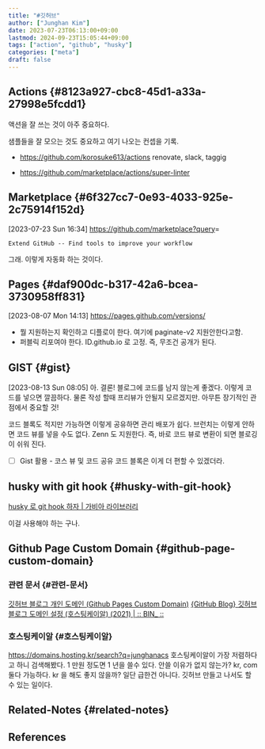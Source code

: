 ```yaml
---
title: "#깃허브"
author: ["Junghan Kim"]
date: 2023-07-23T06:13:00+09:00
lastmod: 2024-09-23T15:05:44+09:00
tags: ["action", "github", "husky"]
categories: ["meta"]
draft: false
---
```


## Actions {#8123a927-cbc8-45d1-a33a-27998e5fcdd1}



액션을 잘 쓰는 것이 아주 중요하다.

샘플들을 잘 모으는 것도 중요하고 여기 나오는 컨셉을 기록.

-   <https://github.com/korosuke613/actions> renovate, slack, taggig

-   <https://github.com/marketplace/actions/super-linter>


## Marketplace {#6f327cc7-0e93-4033-925e-2c75914f152d}

<span class="timestamp-wrapper"><span class="timestamp">[2023-07-23 Sun 16:34]</span></span> <https://github.com/marketplace?query>=

```text
Extend GitHub -- Find tools to improve your workflow
```

그래. 이렇게 자동화 하는 것이다.


## Pages {#daf900dc-b317-42a6-bcea-3730958ff831}

<span class="timestamp-wrapper"><span class="timestamp">[2023-08-07 Mon 14:13]</span></span> <https://pages.github.com/versions/>

-   뭘 지원하는지 확인하고 디플로이 한다. 여기에 paginate-v2 지원안한다고함.
-   퍼블릭 리포여야 한다. ID.github.io 로 고정. 즉, 무조건 공개가 된다.


## GIST {#gist}

<span class="timestamp-wrapper"><span class="timestamp">[2023-08-13 Sun 08:05] </span></span> 아. 결론! 블로그에 코드를 남지 않는게 좋겠다. 이렇게 코드를 넣으면 깔끔하다. 물론 작성 할때 프리뷰가 안될지 모르겠지만. 아무튼 장기적인 관점에서 중요할 것!

코드 블록도 적지만 가능하면 이렇게 공유하면 관리 배포가 쉽다. 브런치는 이렇게 안하면 코드 뷰를 넣을 수도 없다. Zenn 도 지원한다. 즉, 바로 코드 뷰로 변환이 되면 블로깅이 쉬워 진다.

-   [ ] Gist 활용 - 코스 뷰 및 코드 공유 코드 블록은 이게 더 편할 수 있겠더라.


## husky with git hook {#husky-with-git-hook}



[husky 로 git hook 하자 | 가비아 라이브러리](https://library.gabia.com/contents/8492/)

이걸 사용해야 하는 구나.


## Github Page Custom Domain {#github-page-custom-domain}


### 관련 문서 {#관련-문서}

[깃허브 블로그 개인 도메인 (Github Pages Custom Domain)](https://wonderbout.tistory.com/120) [{GitHub Blog} 깃허브 블로그 도메인 설정 (호스팅케이알) (2021) | :: BIN\_ ::](https://habijung.xyz/github%20blog/blog-custom-domain/)


### 호스팅케이알 {#호스팅케이알}

<https://domains.hosting.kr/search?q=junghanacs> 호스팅케이알이 가장 저렴하다고 하니 검색해봤다. 1 만원 정도면 1 년을 쓸수 있다. 안쓸 이유가 없지 않는가? kr, com 둘다 가능하다. kr 을 해도 좋지 않을까? 일단 급한건 아니다. 깃허브 만들고 나서도 할 수 있는 일이다.


## Related-Notes {#related-notes}

## References

<style>.csl-entry{text-indent: -1.5em; margin-left: 1.5em;}</style><div class="csl-bib-body">
</div>
